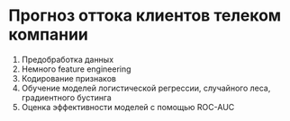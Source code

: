 # Прогноз оттока клиентов телеком компании

1. Предобработка данных
2. Немного feature engineering
3. Кодирование признаков
4. Обучение моделей логистической регрессии, случайного леса, градиентного бустинга
5. Оценка эффективности моделей с помощью ROC-AUC
